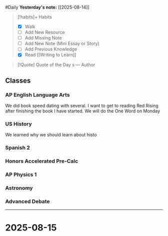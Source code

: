 #Daily
**Yesterday's note:** [[2025-08-14]]

> [!habits]+ Habits 
>- [x] Walk 
>- [ ] Add New Resource
> - [ ] Add Missing Note
> - [ ] Add New Note (Mini Essay or Story)
> - [ ] Add Previous Knowledge  
> - [x] Read [[Writing to Learn]]

> [!Quote]  Quote of the Day
> s
> — Author

## Classes 

### AP English Language Arts 
We did book speed dating with several. I want to get to reading Red Rising after finishing the book I have started. We will do the One Word on Monday
### US History 
We learned why we should learn about histo
### Spanish 2 

### Honors Accelerated Pre-Calc 

### AP Physics 1 

### Astronomy 

### Advanced Debate 



<hr>

# 2025-08-15


